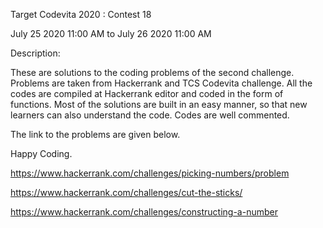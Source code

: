 Target Codevita 2020 : Contest 18

July 25 2020 11:00 AM to July 26 2020 11:00 AM

Description:

These are solutions to the coding problems of the second challenge. Problems are taken from Hackerrank and TCS Codevita challenge. All the codes are compiled at Hackerrank editor and coded in the form of functions. Most of the solutions are built in an easy manner, so that new learners can also understand the code. Codes are well commented.

The link to the problems are given below.

Happy Coding.

https://www.hackerrank.com/challenges/picking-numbers/problem

https://www.hackerrank.com/challenges/cut-the-sticks/

https://www.hackerrank.com/challenges/constructing-a-number
